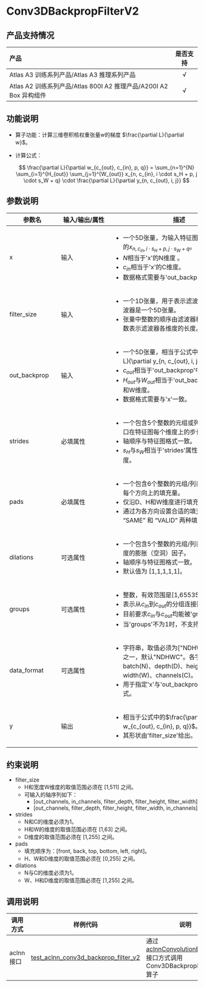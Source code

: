 # Conv3DBackpropFilterV2

## 产品支持情况

| 产品                                                         | 是否支持 |
| :----------------------------------------------------------- | :------: |
| <term>Atlas A3 训练系列产品/Atlas A3 推理系列产品</term>     |    √     |
| <term>Atlas A2 训练系列产品/Atlas 800I A2 推理产品/A200I A2 Box 异构组件</term> |    √     |

## 功能说明

- 算子功能：计算三维卷积核权重张量$w$的梯度 $\frac{\partial L}{\partial w}$。

- 计算公式：

  $$
  \frac{\partial L}{\partial w_{c_{out}, c_{in}, p, q}} = \sum_{n=1}^{N} \sum_{i=1}^{H_{out}} \sum_{j=1}^{W_{out}} x_{n, c_{in}, i \cdot s_H + p, j \cdot s_W + q} \cdot \frac{\partial L}{\partial y_{n, c_{out}, i, j}}
  $$

## 参数说明

| <div style="width:120px">参数名</div>  | <div style="width:120px">输入/输出/属性</div>  | <div style="width:350px">描述</div> | <div style="width:350px">数据类型</div>  | <div style="width:220px">数据格式</div> |
| ------------------| ------------------ | ------------------------------------------------------------------------------------------- | ----------------- | --------------------- |
| x | 输入 | <ul><li>一个5D张量，为输入特征图，相当于公式中的$x_{n, c_{in}, i \cdot s_H + p, j \cdot s_W + q}$。</li><li>$N$相当于'x'的N维度 。</li><li>$c_{in}$相当于'x'的C维度。</li><li>数据格式需要与'out_backprop'一致。</li></ul> | FLOAT16、FLOAT32、BFLOAT16、HIFLOAT8 | NDHWC、NCDHW |
| filter_size | 输入 | <ul><li>一个1D张量，用于表示滤波器的形状，该滤波器是一个5D张量。</li><li>张量中整数的顺序由滤波器格式决定，这些整数表示滤波器各维度的长度。</li></ul> | INT32、INT64 | - | 
| out_backprop | 输入 | <ul><li>一个5D张量，相当于公式中的$\frac{\partial L}{\partial y_{n, c_{out}, i, j}}$。</li><li>$c_{out}$相当于'out_backprop'中的C维度。</li><li>$H_{out}$与$W_{out}$相当于'out_backprop'中的H维度和W维度。</li><li>数据格式需要与'x'一致。</li></ul> | - | NDHWC、NCDHW |
| strides | 必填属性 | <ul><li>一个包含5个整数的元组或列表，指定滑动窗口在特征图每个维度上的步长。</li><li>轴顺序与特征图格式一致。</li><li>$s_H$与$s_W$相当于'strides'属性的H维度和W维度。</li></ul> | - | - |
| pads | 必填属性 | <ul><li>一个包含6个整数的元组/列表，指定特征图在每个方向上的填充量。</li><li>仅沿D、H和W维度进行填充。</li><li>通过为各方向设置合适的填充值，即可实现 “SAME” 和 “VALID” 两种填充模式。</li></ul> | - | - |
| dilations | 可选属性 | <ul><li>一个包含5个整数的元组/列表，表示输入各维度的膨胀（空洞）因子。</li><li>轴顺序与特征图格式一致。</li><li>默认值为 [1,1,1,1,1]。</li></ul> | -  | -  |
| groups | 可选属性  |  <ul><li>整数，有效范围是[1,65535]，默认值为1。</li><li>表示从$c_{in}$到$c_{out}$的分组连接数。</li><li>目前要求$c_{in}$与$c_{out}$均能被'groups'整除。</li><li>当'groups'不为1时，不支持HIFLOAT8。</li></ul>  | - | - |
| data_format | 可选属性 | <ul><li>字符串，取值必须为["NDHWC","NCDHW"]之一，默认"NDHWC"。各字母含义：batch(N)、depth(D)、height(H)、width(W)、channels(C)。</li><li>用于指定'x'与'out_backprop'的数据排布格式。</li></ul> | - | - |
| y | 输出 | <ul><li>相当于公式中的$\frac{\partial L}{\partial w_{c_{out}, c_{in}, p, q}}$。</li><li>其形状由'filter_size'给出。</li></ul>  |  FLOAT32  | NCDHW、NDHWC、DHWCN |

## 约束说明

* filter_size
    - H和宽度W维度的取值范围必须在 [1,511] 之间。
    - 可输入的轴序列如下：
        - [out_channels, in_channels, filter_depth, filter_height, filter_width]
        - [out_channels, filter_depth, filter_height, filter_width, in_channels]
* strides
    - N和C的维度必须为1。
    - H和W的维度的取值范围必须在 [1,63] 之间。
    - D维度的取值范围必须在 [1,255] 之间。
* pads
    - 填充顺序为：[front, back, top, bottom, left, right]。
    - H、W和D维度的取值范围必须在 [0,255] 之间。
* dilations
    - N与C的维度必须为1。
    - W、H和D维度的取值范围必须在 [1,255] 之间。

## 调用说明

| 调用方式  | 样例代码  | 说明                 |
| -----------  | ------------------- | ---------- |
| aclnn接口   | [test_aclnn_conv3d_backprop_filter_v2](examples/test_aclnn_conv3d_backprop_filter_v2.cpp)  | 通过[aclnnConvolutionBackward](../convolution_backward/docs/aclnnConvolutionBackward.md)接口方式调用Conv3DBackpropFilterV2算子 |

